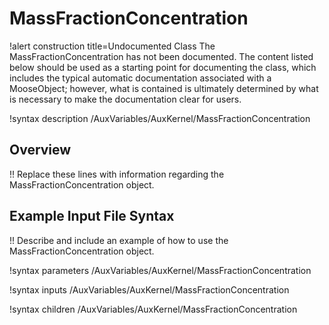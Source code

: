 # MassFractionConcentration

!alert construction title=Undocumented Class
The MassFractionConcentration has not been documented. The content listed below should be used as a starting point for
documenting the class, which includes the typical automatic documentation associated with a
MooseObject; however, what is contained is ultimately determined by what is necessary to make the
documentation clear for users.

!syntax description /AuxVariables/AuxKernel/MassFractionConcentration

## Overview

!! Replace these lines with information regarding the MassFractionConcentration object.

## Example Input File Syntax

!! Describe and include an example of how to use the MassFractionConcentration object.

!syntax parameters /AuxVariables/AuxKernel/MassFractionConcentration

!syntax inputs /AuxVariables/AuxKernel/MassFractionConcentration

!syntax children /AuxVariables/AuxKernel/MassFractionConcentration
